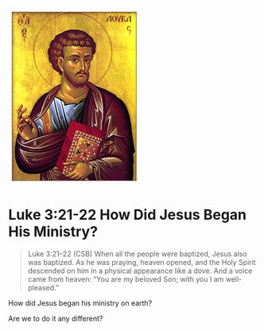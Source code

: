 <img class="intro-right" src="art-luke.jpg">

# Luke 3:21-22 How Did Jesus Began His Ministry?

<!-- toc -->

>Luke 3:21–22 (CSB) When all the people were baptized, Jesus also was baptized. As he was praying, heaven opened,  and the Holy Spirit descended on him in a physical appearance like a dove. And a voice came from heaven: “You are my beloved Son; with you I am well-pleased.”

How did Jesus began his ministry on earth?

Are we to do it any different?
